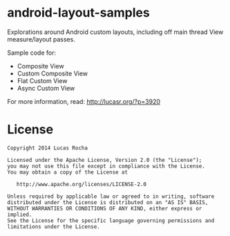 android-layout-samples
======================

Explorations around Android custom layouts, including off main thread View measure/layout passes.

Sample code for:
* Composite View
* Custom Composite View
* Flat Custom View
* Async Custom View

For more information, read: http://lucasr.org/?p=3920

License
=======

    Copyright 2014 Lucas Rocha

    Licensed under the Apache License, Version 2.0 (the "License");
    you may not use this file except in compliance with the License.
    You may obtain a copy of the License at

       http://www.apache.org/licenses/LICENSE-2.0

    Unless required by applicable law or agreed to in writing, software
    distributed under the License is distributed on an "AS IS" BASIS,
    WITHOUT WARRANTIES OR CONDITIONS OF ANY KIND, either express or implied.
    See the License for the specific language governing permissions and
    limitations under the License.

